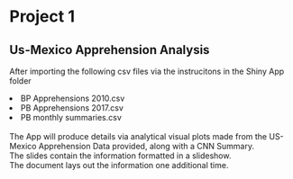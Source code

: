 # Project 1             
## Us-Mexico Apprehension Analysis

After importing the following csv files via the instrucitons in the Shiny App folder

   <li>
      BP Apprehensions 2010.csv
   </li>
   <li>
      PB Apprehensions 2017.csv
   </li>
   <li>
     PB monthly summaries.csv
   </li>
    
<br>
The App will produce details via analytical visual plots made from the US-Mexico Apprehension Data provided, along with a CNN Summary.

</br>
The slides contain the information formatted in a slideshow.

</br>
The document lays out the information one additional time.
